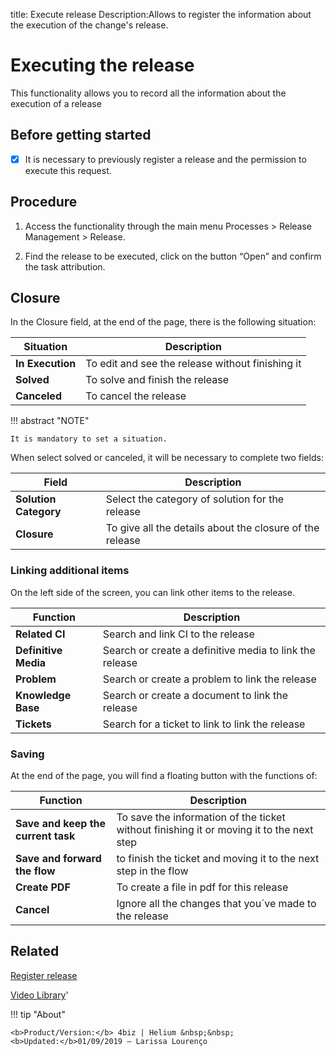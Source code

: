 title: Execute release
Description:Allows to register the information about the execution of the change's release. 
# Executing the release
This functionality allows you to record all the information about the execution of a release

## Before getting started

- [x] It is necessary to previously register a release and the permission to execute this request.

Procedure
-------------

1. Access the functionality through the main menu Processes > Release Management > Release.

2.  Find the release to be executed, click on the button “Open” and confirm the task attribution.

## Closure

In the Closure field, at the end of the page, there is the following situation:

|Situation|Description|
|------|-----------|
|**In Execution**|To edit and see the release without finishing it|
|**Solved**|To solve and finish the release|
|**Canceled**|To cancel the release|

!!! abstract "NOTE"

    It is mandatory to set a situation.

When select solved or canceled, it will be necessary to complete two fields:

|Field|Description|
|-----|-----------|
|**Solution Category**|Select the category of solution for the release|
|**Closure**|To give all the details about the closure of the release|

### Linking additional items

On the left side of the screen, you can link other items to the release.

|Function|Description|
|--------|-----------|
|**Related CI**|Search and link CI to the release|
|**Definitive Media**|Search or create a definitive media to link the release|
|**Problem**|Search or create a problem to link the release|
|**Knowledge Base**|Search or create a document to link the release|
|**Tickets**|Search for a ticket to link to link the release|
    
### Saving

At the end of the page, you will find a floating button with the functions of:

|Function|Description|
|--------|-----------|
|**Save and keep the current task**|To save the information of the ticket without finishing it or moving it to the next step|
|**Save and forward the flow**|to finish the ticket and moving it to the next step in the flow|
|**Create PDF**|To create a file in pdf for this release|
|**Cancel**|Ignore all the changes that you´ve made to the release|


Related
-----------

[Register release](/en-us/4biz-helium/processes/release/use/register-release-request.html)

<i class='fa fa-youtube-play  fa-2x' style='color:#97ce17;vertical-align: middle;'> </i> [Video Library](https://www.youtube.com/playlist?list=PLB5qK2uzf2RMA1W1Js4-lPEDUDUJJ_rUa)'

!!! tip "About"

    <b>Product/Version:</b> 4biz | Helium &nbsp;&nbsp;
    <b>Updated:</b>01/09/2019 – Larissa Lourenço
